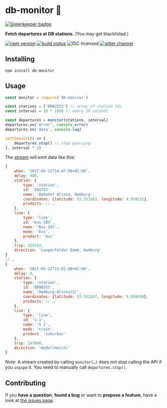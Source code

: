 # db-monitor 🔭

[![Greenkeeper badge](https://badges.greenkeeper.io/derhuerst/db-monitor.svg)](https://greenkeeper.io/)

**Fetch departures at DB stations.** (You may get blacklisted.)

[![npm version](https://img.shields.io/npm/v/db-monitor.svg)](https://www.npmjs.com/package/db-monitor)
[![build status](https://img.shields.io/travis/derhuerst/db-monitor.svg)](https://travis-ci.org/derhuerst/db-monitor)
![ISC-licensed](https://img.shields.io/github/license/derhuerst/db-monitor.svg)
[![gitter channel](https://badges.gitter.im/derhuerst/vbb-rest.svg)](https://gitter.im/derhuerst/vbb-rest)


## Installing

```shell
npm install db-monitor
```


## Usage

```js
const monitor = require('db-monitor')

const stations = ['8002553'] // array of station ids
const interval = 10 * 1000 // every 10 seconds

const departures = monitor(stations, interval)
departures.on('error', console.error)
departures.on('data', console.log)

setTimeout(() => {
	departures.stop() // stop querying
}, interval * 3)
```

The [stream](https://nodejs.org/api/stream.html#stream_readable_streams) will emit data like this:

```js
{
	when: '2017-05-22T14:47:00+02:00',
	delay: 480,
	station: {
		type: 'station',
		id: '692757'
		name: 'Bahnhof Altona, Hamburg',
		coordinates: {latitude: 53.551663, longitude: 9.934231},
		products: // …
	},
	line: {
		type: 'line',
		id: 'bus-283',
		name: 'Bus 283',
		mode: 'bus',
		product: 'bus'
	},
	trip: 329143,
	direction: 'Langenfelder Damm, Hamburg'
}
// …
{
	when: '2017-05-22T15:02:00+02:00',
	delay: 0,
	station: {
		type: 'station',
		id: '8098553',
		name: 'Hamburg-Altona(S)',
		coordinates: {latitude: 53.551267, longitude: 9.934698},
		products: // …
	},
	line: {
		type: 'line',
		id: 's-1',
		name: 'S 1',
		mode: 'train',
		product: 'suburban'
	},
	trip: 247000,
	direction: 'Wedel(Holst)'
}
```

*Note:* A stream created by calling `monitor(…)` does not stop calling the API if you `unpipe` it. You need to manually call `departures.stop()`.


## Contributing

If you **have a question**, **found a bug** or want to **propose a feature**, have a look at [the issues page](https://github.com/derhuerst/db-monitor/issues).
